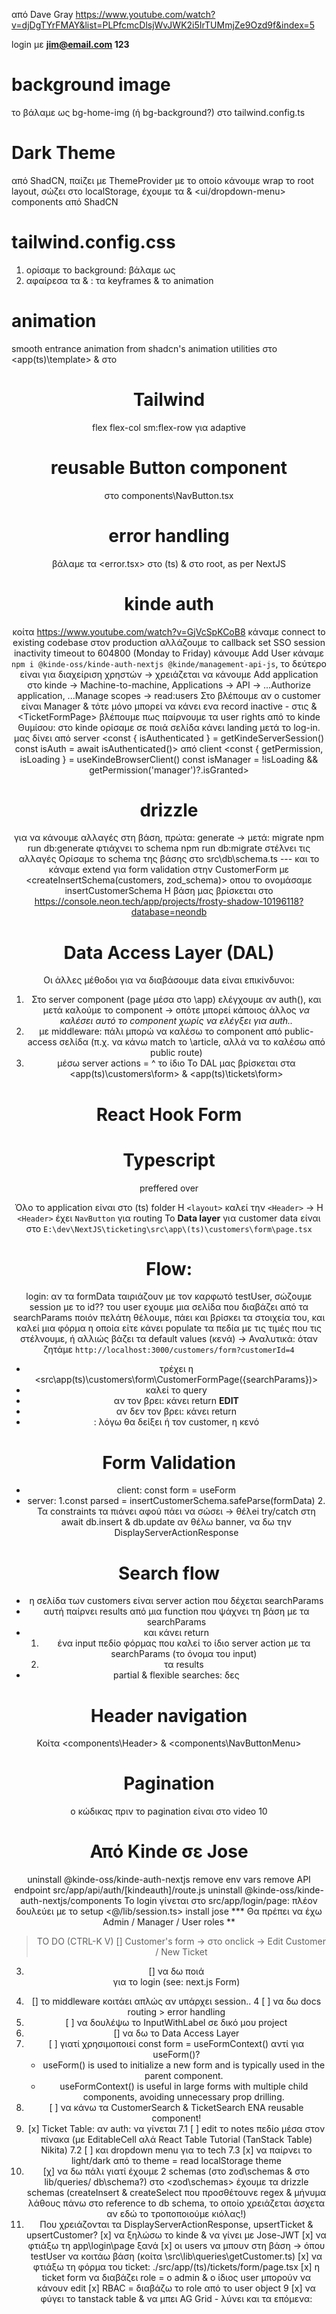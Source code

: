 από Dave Gray https://www.youtube.com/watch?v=djDgTYrFMAY&list=PLPfcmcDlsjWvJWK2i5IrTUMmjZe9Ozd9f&index=5

login με **jim@email.com 123**

# background image
το βάλαμε ως bg-home-img (ή bg-background?) στο tailwind.config.ts

# Dark Theme
από ShadCN, παίζει με ThemeProvider με το οποίο κάνουμε wrap το root layout, σώζει στο localStorage, έχουμε τα <ModeToggle> & <ui/dropdown-menu> components από ShadCN

# tailwind.config.css
1. ορίσαμε το background: βάλαμε ως <bg-home-img>
2. αφαίρεσα τα <animate-slide> & <animate-appear>: τα keyframes & το animation

# animation
smooth entrance animation from shadcn's animation utilities στο <app\(ts)\template> & στο <Header>

# Tailwind
flex flex-col sm:flex-row για adaptive

# reusable Button component
στο components\NavButton.tsx

# error handling
βάλαμε τα <error.tsx> στο (ts) & <global-error> στο root, as per NextJS

# kinde auth
κοίτα https://www.youtube.com/watch?v=GjVcSpKCoB8
κάναμε connect to existing codebase
στον production αλλάζουμε το callback 
set SSO session inactivity timeout to 604800 (Monday to Friday)
κάνουμε Add User
κάναμε `npm i @kinde-oss/kinde-auth-nextjs @kinde/management-api-js`, το δεύτερο είναι για διαχείριση χρηστών -> χρειάζεται να κάνουμε Add application στο kinde -> Machine-to-machine, Applications -> API -> ...Authorize application, ...Manage scopes -> read:users
Στο <CustomerForm> βλέπουμε αν ο customer είναι Manager & τότε μόνο μπορεί να κάνει ενα record inactive - στις <CustomerForm> & <ΤicketFormPage> βλέπουμε πως παίρνουμε τα user rights από το kinde
Θυμίσου: στο kinde ορίσαμε σε ποιά σελίδα κάνει landing μετά το log-in.
μας δίνει από server  <const { isAuthenticated } = getKindeServerSession()
            const isAuth = await isAuthenticated()>
        από client  <const { getPermission, isLoading } = useKindeBrowserClient()
                    const isManager = !isLoading && getPermission('manager')?.isGranted>

# drizzle
για να κάνουμε αλλαγές στη βάση, πρώτα: generate -> μετά: migrate
npm run db:generate φτιάχνει το schema 
npm run db:migrate στέλνει τις αλλαγές
Ορίσαμε το schema της βάσης στο src\db\schema.ts --- και το κάναμε extend για form validation στην CustomerForm με <createInsertSchema(customers, zod_schema)> οπου το ονομάσαμε insertCustomerSchema
Η βάση μας βρίσκεται στο https://console.neon.tech/app/projects/frosty-shadow-10196118?database=neondb

# Data Access Layer (DAL)
Οι άλλες μέθοδοι για να διαβάσουμε data είναι επικίνδυνοι:
1. Στο server component (page μέσα στο \app) ελέγχουμε αν auth(), και μετά καλούμε το component -> οπότε μπορεί κάποιος άλλος _να καλέσει αυτό το component χωρίς να ελέγξει για auth.._
2. με middleware: πάλι μπορώ να καλέσω το component από public-access σελίδα (π.χ. να κάνω match το \article, αλλά να το καλέσω από public route)
3. μέσω server actions = ^ το ίδιο
To DAL μας βρίσκεται στα <app\(ts)\customers\form> & <app\(ts)\tickets\form>

# React Hook Form

# Typescript
<type> preffered over <interface>

Όλο το application είναι στο (ts) folder
H `<layout>` καλεί την `<Header>` -> H `<Header>` έχει `NavButton` για routing
To **Data layer** για customer data είναι στο `E:\dev\NextJS\ticketing\src\app\(ts)\customers\form\page.tsx`

# Flow: 
login: αν τα formData ταιριάζουν με τον καρφωτό testUser, σώζουμε session με το id?? του user
εχουμε μια σελίδα που διαβάζει από τα searchParams ποιόν πελάτη θέλουμε, πάει και βρίσκει τα στοιχεία του, και καλεί μια φόρμα η οποία είτε κάνει populate τα πεδία με τις τιμές που τις στέλνουμε, ή αλλιώς βάζει τα default values (κενά) -> Αναλυτικά:
όταν ζητάμε `http://localhost:3000/customers/form?customerId=4` 
- τρέχει η <src\app\(ts)\customers\form\CustomerFormPage({searchParams})>
- καλεί το <getCustomer> query
- αν τον βρει: κάνει return <CustomerForm customer={customer}/> **EDIT**
- αν δεν τον βρει: κάνει return <CustomerForm />
- <CustomerForm />: λόγω <defaultValues> θα δείξει ή τον customer, η κενό

# Form Validation
- client: const form = useForm<insertCustomerSchemaType>
- server: 1.const parsed = insertCustomerSchema.safeParse(formData)
            2. Τα constraints τα πιάνει αφού πάει να σώσει -> θέλei try/catch στη await db.insert & db.update
αν θέλω banner, να δω την DisplayServerActionResponse

# Search flow
- η σελίδα των customers είναι server action που δέχεται searchParams
- αυτή παίρνει results από μια function που ψάχνει τη βάση με τα searchParams
- και κάνει return 
    1. ένα input πεδίο φόρμας που καλεί το ίδιο server action με τα searchParams (το όνομα του input)
    2. τα results
- partial & flexible searches: δες <searchDBforCus>

# Header navigation
Κοίτα <components\Header> & <components\NavButtonMenu>

# Pagination
ο κώδικας πριν το pagination είναι στο video 10

# Από Kinde σε Jose
uninstall @kinde-oss/kinde-auth-nextjs
remove env vars
remove API endpoint src/app/api/auth/[kindeauth]/route.js
uninstall @kinde-oss/kinde-auth-nextjs/components
To login γίνεται στο src/app/login/page: πλέον δουλεύει με το </actions>
setup <@/lib/session.ts>
install jose
*** Θα πρέπει να έχω Admin / Manager / User roles **

> TO DO (CTRL-K V)
[] Customer's form -> στο onclick -> Edit Customer / New Ticket
3. [] να δω ποιά <Form> για το login (see: next.js Form)
3. [] το middleware κοιτάει απλώς αν υπάρχει session..
4 [ ] να δω docs routing > error handling
5. [ ] να δουλέψω το InputWithLabel σε δικό μου project
5. [] να δω το Data Access Layer
6. [ ] γιατί χρησιμοποιεί const form = useFormContext() αντί για useForm()?
    - useForm() is used to initialize a new form and is typically used in the parent component.
    - useFormContext() is useful in large forms with multiple child components, avoiding unnecessary prop drilling.
8. [ ] να κάνω τα CustomerSearch & TicketSearch ΕΝΑ reusable component!
10. [x] Ticket Table: αν auth: να γίνεται 
    7.1 [ ] edit το notes πεδίο μέσα στον πίνακα (με EditableCell αλά React Table Tutorial (TanStack Table) Nikita) 
    7.2 [ ] και dropdown menu για το tech
    7.3 [x] να παίρνει το light/dark από το theme = read localStorage theme
11. [χ] να δω πάλι γιατί έχουμε 2 schemas (στο zod\schemas & στο lib/queries/ db\schema?)
    στο <zod\schemas> έχουμε τα drizzle schemas (createInsert & createSelect που προσθέτουνε regex & μήνυμα λάθους πάνω στο reference to db schema, το οποίο χρειάζεται άσχετα αν εδώ το τροποποιούμε κιόλας!)
12. Που χρειάζονται τα DisplayServerActionResponse, upsertTicket & upsertCustomer?
[x] να ξηλώσω το kinde & να γίνει με Jose-JWT
[x] να φτιάξω τη app\login\page ξανά
[x] οι users να μπουν στη βάση -> όπου testUser να κοιτάω βάση (κοίτα \src\lib\queries\getCustomer.ts)
[x] να φτιάξω τη φόρμα του ticket: ./src/app/(ts)/tickets/form/page.tsx 
[x] η ticket form να διαβάζει role = o admin & ο ίδιος user μπορούν να κάνουν edit
[x] RBAC = διαβάζω το role από το user object
9 [x] να φύγει το tanstack table & να μπει AG Grid - λύνει και τα επόμενα:

